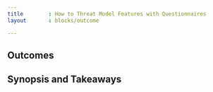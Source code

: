 ```yaml
---
title        : How to Threat Model Features with Questionnaires
layout       : blocks/outcome

---
```



## Outcomes



## Synopsis and Takeaways
